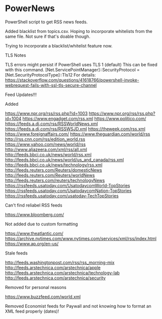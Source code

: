 # PowerNews
PowerShell script to get RSS news feeds.

Added blacklist from topics.csv. Hoping to incorporate whitelists from the 
same file. Not sure if that's doable though.

Trying to incorporate a blacklist/whitelist feature now.


TLS Notes

TLS errors might persist if PowerShell uses TLS 1 (default)
This can be fixed with this command.
[Net.ServicePointManager]::SecurityProtocol = [Net.SecurityProtocolType]::Tls12
For details:
https://stackoverflow.com/questions/41618766/powershell-invoke-webrequest-fails-with-ssl-tls-secure-channel

Feed Updates!!!

Added 

https://www.npr.org/rss/rss.php?id=1003
https://www.npr.org/rss/rss.php?id=1004
https://www.engadget.com/rss.xml
https://www.politico.com/
https://feeds.a.dj.com/rss/RSSWorldNews.xml
https://feeds.a.dj.com/rss/RSSWSJD.xml
https://theweek.com/rss.xml
https://www.foreignaffairs.com/
https://www.theguardian.com/world/rss
http://rss.cnn.com/rss/edition_world.rss
https://www.yahoo.com/news/world/rss
http://www.aljazeera.com/xml/rss/all.xml
http://feeds.bbci.co.uk/news/world/rss.xml
http://feeds.bbci.co.uk/news/world/us_and_canada/rss.xml
http://feeds.bbci.co.uk/news/technology/rss.xml
http://feeds.reuters.com/Reuters/domesticNews
http://feeds.reuters.com/Reuters/worldNews
http://feeds.reuters.com/reuters/technologyNews
https://rssfeeds.usatoday.com/UsatodaycomWorld-TopStories
https://rssfeeds.usatoday.com/UsatodaycomNation-TopStories
https://rssfeeds.usatoday.com/usatoday-TechTopStories

Can't find reliabel RSS feeds

https://www.bloomberg.com/

Not added due to custom formatting

https://www.theatlantic.com/
https://archive.nytimes.com/www.nytimes.com/services/xml/rss/index.html
https://www.ap.org/en-us/

Stale feeds

http://feeds.washingtonpost.com/rss/rss_morning-mix
http://feeds.arstechnica.com/arstechnica/apple 
http://feeds.arstechnica.com/arstechnica/technology-lab
http://feeds.arstechnica.com/arstechnica/security

Removed for personal reasons

https://www.buzzfeed.com/world.xml

Removed Economist feeds for Paywall and not knowing how to format an XML feed properly (dates)!
